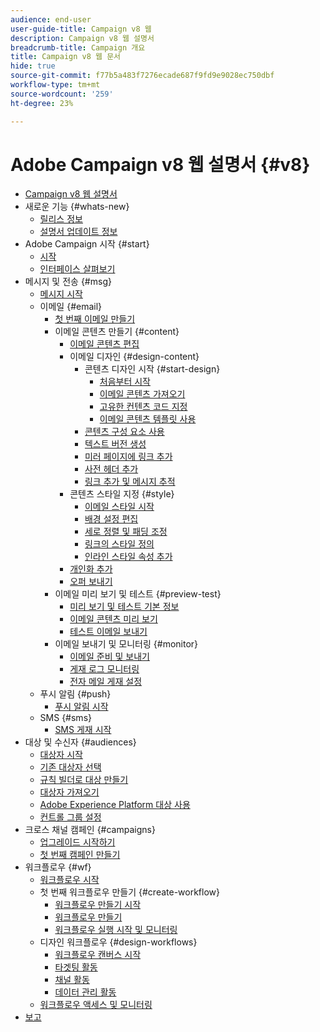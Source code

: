 ```yaml
---
audience: end-user
user-guide-title: Campaign v8 웹
description: Campaign v8 웹 설명서
breadcrumb-title: Campaign 개요
title: Campaign v8 웹 문서
hide: true
source-git-commit: f77b5a483f7276ecade687f9fd9e9028ec750dbf
workflow-type: tm+mt
source-wordcount: '259'
ht-degree: 23%

---
```



# Adobe Campaign v8 웹 설명서 {#v8}

+ [Campaign v8 웹 설명서](campaign-web-home.md)
+ 새로운 기능 {#whats-new}
   + [릴리스 정보](rn/release-notes.md)
   + [설명서 업데이트 정보](rn/documentation-updates.md)
+ Adobe Campaign 시작 {#start}
   + [시작](get-started/get-started.md)
   + [인터페이스 살펴보기](get-started/user-interface.md)
+ 메시지 및 전송 {#msg}
   + [메시지 시작](email/gs-messages.md)
   + 이메일 {#email}
      + [첫 번째 이메일 만들기](email/create-email.md)
      + 이메일 콘텐츠 만들기 {#content}
         + [이메일 콘텐츠 편집](content/edit-content.md)
         + 이메일 디자인 {#design-content}
            + 콘텐츠 디자인 시작 {#start-design}
               + [처음부터 시작 ](content/create-email-content.md)
               + [이메일 콘텐츠 가져오기](content/existing-content.md)
               + [고유한 컨텐츠 코드 지정](content/code-content.md)
               + [이메일 콘텐츠 템플릿 사용](content/email-templates.md)
            + [콘텐츠 구성 요소 사용](content/content-components.md)
            + [텍스트 버전 생성](content/text-version-email.md)
            + [미러 페이지에 링크 추가](content/mirror-page.md)
            + [사전 헤더 추가](content/preheader.md)
            + [링크 추가 및 메시지 추적](content/message-tracking.md)
         + 콘텐츠 스타일 지정 {#style}
            + [이메일 스타일 시작](content/get-started-email-style.md)
            + [배경 설정 편집](content/backgrounds.md)
            + [세로 정렬 및 패딩 조정](content/alignment-and-padding.md)
            + [링크의 스타일 정의](content/styling-links.md)
            + [인라인 스타일 속성 추가](content/inline-styling.md)
         + [개인화 추가](personalization/personalize.md)
         + [오퍼 보내기](content/offers.md)
      + 이메일 미리 보기 및 테스트 {#preview-test}
         + [미리 보기 및 테스트 기본 정보](preview-test/preview-test.md)
         + [이메일 콘텐츠 미리 보기](preview-test/preview-content.md)
         + [테스트 이메일 보내기](preview-test/proofs.md)
      + 이메일 보내기 및 모니터링 {#monitor}
         + [이메일 준비 및 보내기](monitor/prepare-send.md)
         + [게재 로그 모니터링](monitor/delivery-logs.md)
         + [전자 메일 게재 설정](advanced-settings/delivery-settings.md)
   + 푸시 알림 {#push}
      + [푸시 알림 시작](push/gs-push.md)
   + SMS {#sms}
      + [SMS 게재 시작](sms/gs-sms.md)
+ 대상 및 수신자 {#audiences}
   + [대상자 시작](audience/about-audiences.md)
   + [기존 대상자 선택](audience/add-audience.md)
   + [규칙 빌더로 대상 만들기](audience/segment-builder.md)
   + [대상자 가져오기](audience/import-audience.md)
   + [Adobe Experience Platform 대상 사용](audience/aep-audience.md)
   + [컨트롤 그룹 설정](audience/control-group.md)
+ 크로스 채널 캠페인 {#campaigns}
   + [업그레이드 시작하기](campaigns/gs-campaigns.md)
   + [첫 번째 캠페인 만들기](campaigns/create-campaigns.md)
+ 워크플로우 {#wf}
   + [워크플로우 시작](workflows/gs-workflows.md)
   + 첫 번째 워크플로우 만들기 {#create-workflow}
      + [워크플로우 만들기 시작](workflows/gs-workflow-creation.md)
      + [워크플로우 만들기](workflows/create-workflow.md)
      + [워크플로우 실행 시작 및 모니터링](workflows/start-monitor-workflows.md)
   + 디자인 워크플로우 {#design-workflows}
      + [워크플로우 캔버스 시작](workflows/gs-canvas.md)
      + [타겟팅 활동](workflows/targeting-activities.md)
      + [채널 활동](workflows/channel-activities.md)
      + [데이터 관리 활동](workflows/data-management-activities.md)
   + [워크플로우 액세스 및 모니터링](workflows/access-monitor.md)
+ [보고](reporting/reports.md)

